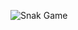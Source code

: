 ![Snak Game](https://user-images.githubusercontent.com/25308254/81981693-a45cd300-95fe-11ea-9aec-256e5ec131fe.PNG)